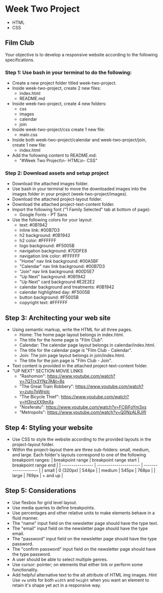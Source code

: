 # Week Two Project
- HTML
- CSS

## Film Club
Your objective is to develop a responsive website according to the following specifications.  
### Step 1: Use bash in your terminal to do the following:   
* Create a new project folder titled week-two-project.
* Inside week-two-project, create 2 new files:   
  * index.html   
  * README.md   
* Inside week-two-project, create 4 new folders:    
  * css   
  * images   
  * calendar   
  * join
* Inside week-two-project/css create 1 new file:   
  * main.css
* Inside both week-two-project/calendar and week-two-project/join, create 1 new file:   
  * index.html
* Add the following content to README.md:   
  * "#Week Two Project\n- HTML\n- CSS"
### Step 2: Download assets and setup project
* Download the attached images folder.
* Use bash in your terminal to move the downloaded images into the images folder in your project (week-two-project/images).
* Download the attached project-layout folder.
* Download the attached project-text-content folder.
* Import the following font ("1 Family Selected" tab at bottom of page):
  * Google Fonts - PT Sans
* Use the following colors for your layout:
  * text: #0B1942
  * inline link: #00B7D3
  * h2 background: #0B1942
  * h2 color: #FFFFFF
  * logo background: #F5005B
  * navigation background: #7DDFE8
  * navigation link color: #FFFFFF
  * "Home" nav link background: #00A5BF
  * "Calendar" nav link background: #00B7D3
  * "Join" nav link background: #00D5E7
  * "Up Next" background: #0B1942
  * "Up Next" card background #E2E2E2
  * calendar background and treatments: #0B1942
  * calendar highlighted day: #F5005B
  * button background: #F5005B
  * copyright text: #FFFFFF
## Step 3: Architecting your web site
* Using semantic markup, write the HTML for all three pages.
  * Home: The home page layout belongs in index.html.
  * The title for the home page is "Film Club".
  * Calendar: The calendar page layout belongs in calendar/index.html.
  * The title for the calendar page is "Film Club - Calendar".
  * Join: The join page layout belongs in join/index.html.
  * The title for the join page is "Film Club - Join".
* Text content is provided in the attached project-text-content folder.
* "UP NEXT" SECTION MOVIE LINKS
  * "Rashomon": https://www.youtube.com/watch?v=7QTrx3YNz7A&t=8s
  * "The Great Train Robbery": https://www.youtube.com/watch?v=zuto7qWrplc
  * "The Bicycle Thief": https://www.youtube.com/watch?v=H3jnzXX9mXs
  * "Nosferatu": https://www.youtube.com/watch?v=FC6jFoYm3xs
  * "Metropolis": https://www.youtube.com/watch?v=Q0NzALRJifI
## Step 4: Styling your website
* Use CSS to style the website according to the provided layouts in the project-layout folder.
* Within the project-layout there are three sub-folders: small, medium, and large. Each folder's layouts 
correspond to one of the following breakpoint ranges:
| breakpoint range | breakpoint range start | breakpoint range end |
| ---------------- | ---------------------- | -------------------- |
|    small	       |       0 (320px)	      |        544px         |
|    medium        |       545px            |        768px         |
|    large         |       769px            |        + and up      |

## Step 5: Considerations
* Use flexbox for grid level layout.
* Use media queries to define breakpoints.
* Use percentages and other relative units to make elements behave in a fluid manner.
* The "name" input field on the newsletter page should have the type text.
* The "email" input field on the newsletter page should have the type email.
* The "password" input field on the newsletter page should have the type password.
* The "confirm password" input field on the newsletter page should have the type password.
* A user should be able to select multiple genres.
* Use cursor: pointer; on elements that either link or perform some functionality.
* Add helpful alternative text to the alt attribute of HTML img images.
*Hint*   
Use `vw` units for both `width` and `height` when you want an element to retain it's shape yet act in a responsive way.
